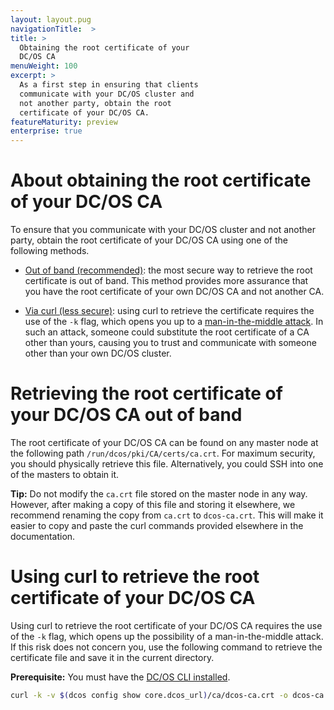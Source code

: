 ```yaml
---
layout: layout.pug
navigationTitle:  >
title: >
  Obtaining the root certificate of your
  DC/OS CA
menuWeight: 100
excerpt: >
  As a first step in ensuring that clients
  communicate with your DC/OS cluster and
  not another party, obtain the root
  certificate of your DC/OS CA.
featureMaturity: preview
enterprise: true
---
```


# About obtaining the root certificate of your DC/OS CA

To ensure that you communicate with your DC/OS cluster and not another party, obtain the root certificate of your DC/OS CA using one of the following methods.

- [Out of band (recommended)](#oob): the most secure way to retrieve the root certificate is out of band. This method provides more assurance that you have the root certificate of your own DC/OS CA and not another CA.

- [Via curl (less secure)](#curl): using curl to retrieve the certificate requires the use of the `-k` flag, which opens you up to a [man-in-the-middle attack](https://en.wikipedia.org/wiki/Man-in-the-middle_attack). In such an attack, someone could substitute the root certificate of a CA other than yours, causing you to trust and communicate with someone other than your own DC/OS cluster.

# <a name="oob"></a>Retrieving the root certificate of your DC/OS CA out of band

The root certificate of your DC/OS CA can be found on any master node at the following path `/run/dcos/pki/CA/certs/ca.crt`. For maximum security, you should physically retrieve this file. Alternatively, you could SSH into one of the masters to obtain it. 

**Tip:** Do not modify the `ca.crt` file stored on the master node in any way. However, after making a copy of this file and storing it elsewhere, we recommend renaming the copy from `ca.crt` to `dcos-ca.crt`. This will make it easier to copy and paste the curl commands provided elsewhere in the documentation.

# <a name="#curl"></a>Using curl to retrieve the root certificate of your DC/OS CA

Using curl to retrieve the root certificate of your DC/OS CA requires the use of the `-k` flag, which opens up the possibility of a man-in-the-middle attack. If this risk does not concern you, use the following command to retrieve the certificate file and save it in the current directory.

**Prerequisite:** You must have the [DC/OS CLI installed](/docs/1.8/usage/cli/install/).

```bash
curl -k -v $(dcos config show core.dcos_url)/ca/dcos-ca.crt -o dcos-ca.crt
```